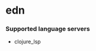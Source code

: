 <!--- THIS DOCUMENT IS AUTOMATICALLY GENERATED, DON'T EDIT IT -->
# edn

### Supported language servers

- clojure_lsp
